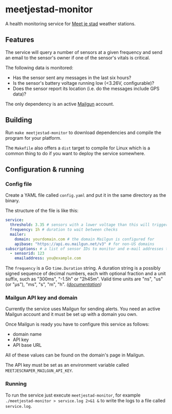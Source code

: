 # meetjestad-monitor

A health monitoring service for
[Meet je stad](http://meetjestad.net)
weather stations.

## Features

The service will query a number of sensors at a given frequency
and send an email to the sensor's owner if one of the sensor's
vitals is critical.

The following data is monitored:

* Has the sensor sent any messages in the last six hours?
* Is the sensor's battery voltage running low (<3.26V, configurable)?
* Does the sensor report its location (i.e. do the messages include GPS data)?

The only dependency is an active
[Mailgun](https://mailgun.com)
account.

## Building

Run `make meetjestad-monitor` to download dependencies and compile the program for your platform.

The `Makefile` also offers a `dist` target to compile for Linux
which is a common thing to do if you want to deploy the service somewhere.

## Configuration & running

### Config file

Create a YAML file called `config.yaml`
and put it in the same directory as the binary.

The structure of the file is like this:

```yaml
service:
  threshold: 3.35 # sensors with a lower voltage than this will trigger alarm
  frequency: 1h # duration to wait between checks
  mailer:
    domain: yourdomain.com # the domain Mailgun is configured for
    apibase: "https://api.eu.mailgun.net/v3" # for non-US domains
subscriptions: # a list of sensor IDs to monitor and e-mail addresses to send alarms to
  - sensorid: 123
    emailaddress: you@example.com
```

The `frequency` is a Go `time.Duration` string.
A duration string is a possibly signed sequence of decimal numbers,
each with optional fraction and a unit suffix,
such as "300ms", "-1.5h" or "2h45m".
Valid time units are "ns", "us" (or "µs"), "ms", "s", "m", "h".
_([documentation](https://golang.org/pkg/time/#ParseDuration))_

### Mailgun API key and domain

Currently the service uses Mailgun for sending alerts.
You need an active Mailgun account and it must be set up
with a domain you own.

Once Mailgun is ready you have to configure this service as follows:

* domain name
* API key
* API base URL

All of these values can be found on the domain's page in Mailgun.

The API key must be set as an environment variable called
`MEETJESCRAPER_MAILGUN_API_KEY`.

### Running

To run the service just execute `meetjestad-monitor`,
for example `./meetjestad-monitor > service.log 2>&1 &`
to write the logs to a file called `service.log`.
